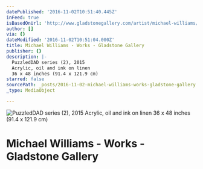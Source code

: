 ```yaml
---
datePublished: '2016-11-02T10:51:40.445Z'
inFeed: true
isBasedOnUrl: 'http://www.gladstonegallery.com/artist/michael-williams/work#&panel1-4'
author: []
via: {}
dateModified: '2016-11-02T10:51:04.000Z'
title: Michael Williams - Works - Gladstone Gallery
publisher: {}
description: |-
  PuzzledDAD series (2), 2015
  Acrylic, oil and ink on linen
  36 x 48 inches (91.4 x 121.9 cm)
starred: false
sourcePath: _posts/2016-11-02-michael-williams-works-gladstone-gallery.md
_type: MediaObject

---
```

![PuzzledDAD series (2), 2015
Acrylic, oil and ink on linen
36 x 48 inches (91.4 x 121.9 cm)](https://imgflo.herokuapp.com/graph/2b2431f8e7ba7b0/5bc6c2fc34cdd09cd2510c37264eddeb/croprotate.jpg?cropheight=420&cropwidth=573&degrees=0&input=https%3A%2F%2Fthe-grid-user-content.s3-us-west-2.amazonaws.com%2Faa38f495-a16c-4d05-a5a5-db29b618ef78.jpg&x=32&y=0)

# Michael Williams - Works - Gladstone Gallery